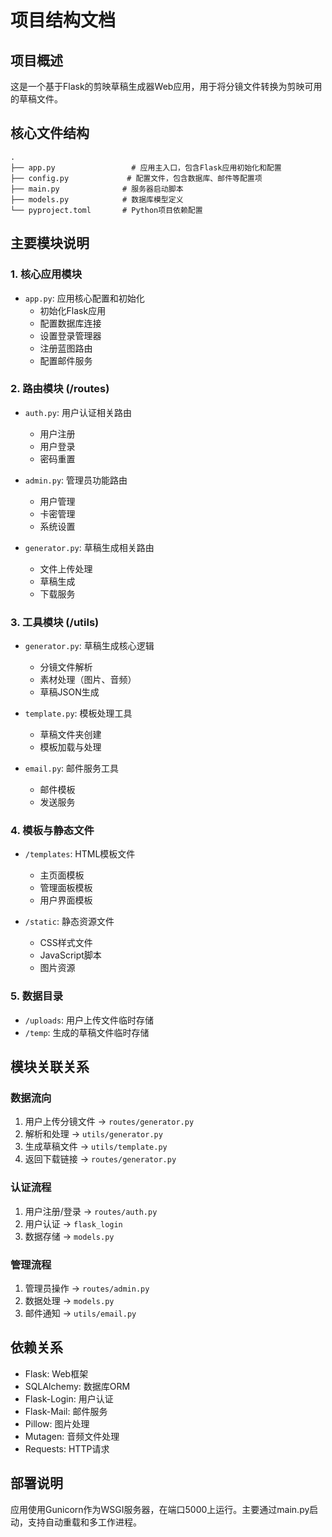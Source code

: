 
# 项目结构文档

## 项目概述
这是一个基于Flask的剪映草稿生成器Web应用，用于将分镜文件转换为剪映可用的草稿文件。

## 核心文件结构
```
.
├── app.py                 # 应用主入口，包含Flask应用初始化和配置
├── config.py             # 配置文件，包含数据库、邮件等配置项
├── main.py              # 服务器启动脚本
├── models.py            # 数据库模型定义
└── pyproject.toml       # Python项目依赖配置
```

## 主要模块说明

### 1. 核心应用模块
- `app.py`: 应用核心配置和初始化
  - 初始化Flask应用
  - 配置数据库连接
  - 设置登录管理器
  - 注册蓝图路由
  - 配置邮件服务

### 2. 路由模块 (/routes)
- `auth.py`: 用户认证相关路由
  - 用户注册
  - 用户登录
  - 密码重置
  
- `admin.py`: 管理员功能路由
  - 用户管理
  - 卡密管理
  - 系统设置
  
- `generator.py`: 草稿生成相关路由
  - 文件上传处理
  - 草稿生成
  - 下载服务

### 3. 工具模块 (/utils)
- `generator.py`: 草稿生成核心逻辑
  - 分镜文件解析
  - 素材处理（图片、音频）
  - 草稿JSON生成
  
- `template.py`: 模板处理工具
  - 草稿文件夹创建
  - 模板加载与处理
  
- `email.py`: 邮件服务工具
  - 邮件模板
  - 发送服务

### 4. 模板与静态文件
- `/templates`: HTML模板文件
  - 主页面模板
  - 管理面板模板
  - 用户界面模板
  
- `/static`: 静态资源文件
  - CSS样式文件
  - JavaScript脚本
  - 图片资源

### 5. 数据目录
- `/uploads`: 用户上传文件临时存储
- `/temp`: 生成的草稿文件临时存储

## 模块关联关系

### 数据流向
1. 用户上传分镜文件 → `routes/generator.py`
2. 解析和处理 → `utils/generator.py`
3. 生成草稿文件 → `utils/template.py`
4. 返回下载链接 → `routes/generator.py`

### 认证流程
1. 用户注册/登录 → `routes/auth.py`
2. 用户认证 → `flask_login`
3. 数据存储 → `models.py`

### 管理流程
1. 管理员操作 → `routes/admin.py`
2. 数据处理 → `models.py`
3. 邮件通知 → `utils/email.py`

## 依赖关系
- Flask: Web框架
- SQLAlchemy: 数据库ORM
- Flask-Login: 用户认证
- Flask-Mail: 邮件服务
- Pillow: 图片处理
- Mutagen: 音频文件处理
- Requests: HTTP请求

## 部署说明
应用使用Gunicorn作为WSGI服务器，在端口5000上运行。主要通过main.py启动，支持自动重载和多工作进程。

